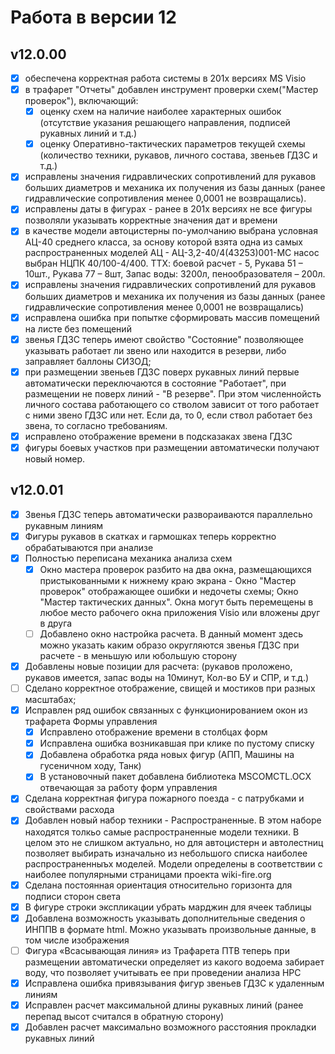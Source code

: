 # Работа в версии 12

## v12.0.00
- [x] обеспечена корректная работа системы в 201х версиях MS Visio
- [x] в трафарет "Отчеты" добавлен инструмент проверки схем("Мастер проверок"), включающий:
	- [x] оценку схем на наличие наиболее характерных ошибок (отсутствие указания решающего направления, подписей рукавных линий и т.д.)
	- [x] оценку Оперативно-тактических параметров текущей схемы (количество техники, рукавов, личного состава, звеньев ГДЗС и т.д.)
- [x] исправлены значения гидравлических сопротивлений для рукавов больших диаметров и механика их получения из базы данных (ранее гидравлические сопротивления менее 0,0001 не возвращались).
- [x] исправлены даты в фигурах - ранее в 201х версиях не все фигуры позволяли указывать корректные значения дат и времени
- [x] в качестве модели автоцистерны по-умолчанию выбрана условная АЦ-40 среднего класса, за основу которой взята одна из самых распространенных моделей АЦ - АЦ-3,2-40/4(43253)001-МС насос выбран НЦПК 40/100-4/400. ТТХ: боевой расчет - 5, Рукава 51 – 10шт., Рукава 77 – 8шт, Запас воды: 3200л, пенообразователя – 200л.
- [x] исправлены значения гидравлических сопротивлений для рукавов больших диаметров и механика их получения из базы данных (ранее гидравлические сопротивления менее 0,0001 не возвращались)
- [x] исправлена ошибка при попытке сформировать массив помещений на листе без помещений
- [x] звенья ГДЗС теперь имеют свойство "Состояние" позволяющее указывать работает ли звено или находится в резерви, либо заправляет баллоны СИЗОД;
- [x] при размещении звеньев ГДЗС поверх рукавных линий первые автоматически переключаются в состояние "Работает", при размещении не поверх линий - "В резерве". При этом численнойсть личного состава работающего со стволом зависит от того работает с ними звено ГДЗС или нет. Если да, то 0, если ствол работает без звена, то согласно требованиям.
- [x] исправлено отображение времени в подсказаках звена ГДЗС
- [x] фигуры боевых участков при размещении автоматически получают новый номер.

## v12.0.01
- [x] Звенья ГДЗС теперь автоматически развораиваются параллельно рукавным линиям
- [x] Фигуры рукавов в скатках и гармошках теперь корректно обрабатываются при анализе
- [x] Полностью переписана механика анализа схем 
	- [x] Окно мастера проверок разбито на два окна, размещающихся пристыкованными к нижнему краю экрана - Окно "Мастер проверок" отображающее ошибки и недочеты схемы; Окно "Мастер тактических данных". Окна могут быть перемещены в любое место рабочего окна приложения Visio или вложены друг в друга
	- [ ] Добавлено окно настройка расчета. В данный момент здесь можно указать каким образо округляются звенья ГДЗС при расчете - в меньшую или юбольшую сторону
- [x] Добавлены новые позиции для расчета: (рукавов проложено, рукавов имеется, запас воды на 10минут, Кол-во БУ и СПР, и т.д.)
- [ ] Сделано корректное отображение, свищей и мостиков при разных масштабах;
- [x] Исправлен ряд ошибок связанных с функционированием окон из трафарета Формы управления
	- [x] Исправлено отображение времени в столбцах форм
	- [x] Исправлена ошибка возникавшая при клике по пустому списку
	- [x] Добавлена обработка ряда новых фигур (АПП, Машины на гусеничном ходу, Танк)
	- [x] В установочный пакет добавлена библиотека MSCOMCTL.OCX отвечающая за работу форм управления
- [x] Сделана корректная фигура пожарного поезда - с патрубками и свойствами расхода
- [x] Добавлен новый набор техники - Распространенные. В этом наборе находятся толкьо самые распространенные модели техники. В целом это не слишком актуально, но для автоцистерн и автолестниц позволяет выбирать изначально из небольшого списка наиболее распространенныъх моделей. Модели определены в соответствии с наиболее популярными страницами проекта wiki-fire.org
- [x] Сделана постоянная ориентация относительно горизонта для подписи сторон света
- [x] В фигуре строки экспликации убрать марджин для ячеек таблицы
- [x] Добавлена возможность указывать дополнительные сведения о ИНППВ в формате html. Можно указывать произвольные данные, в том числе изображения
- [ ] Фигура «Всасывающая линия» из Трафарета ПТВ теперь при размещении автоматически определяет из какого водоема забирает воду, что позволяет учитывать ее при проведении анализа НРС
- [x] Исправлена ошибка привязывания фигур звеньев ГДЗС к удаленным линиям
- [x] Исправлен расчет максимальной длины рукавных линий (ранее перепад высот считался в обратную сторону)
- [x] Добавлен расчет максимально возможного расстояния прокладки рукавных линий
